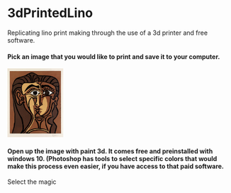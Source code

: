 <h1>3dPrintedLino</h1>
Replicating lino print making through the use of a 3d printer and free software.

<h4>Pick an image that you would like to print and save it to your computer.</h4>
<img width="25%" height="25%" src="https://github.com/hcarter45/3dPrintedLino/blob/master/lino.jpg?raw=true"></img>

<h4>Open up the image with paint 3d. It comes free and preinstalled with windows 10. (Photoshop has tools to select specific colors that would make this process even easier, if you have access to that paid software.</h4>

Select the magic 
